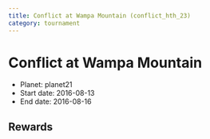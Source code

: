 ```yaml
---
title: Conflict at Wampa Mountain (conflict_hth_23)
category: tournament
---
```

# Conflict at Wampa Mountain

  * Planet: planet21
  * Start date: 2016-08-13
  * End date: 2016-08-16

## Rewards


